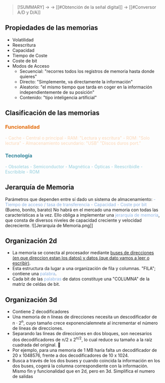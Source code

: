 > [!SUMMARY]
> -> 
> -> [[#Obtención de la señal digital]]
> -> [[#Conversor A/D y D/A]]

## Propiedades de las memorias
- Volatilidad
- Reescritura
- Capacidad
- Tiempo de Coste
- Coste de bit
- Modos de Acceso
	- Secuencial: "recorres todos los registros de memoria hasta donde quieres"
	- Directo: "Simplemente, va directamente la información"
	- Aleatorio: "el mismo tiempo que tarda en coger en la información independientemente de su posición"
	- Contenido: "tipo inteligencia artificial"

## Clasificación de las memorias

### <font color="#e36c09">Funcionalidad</font>
<font color="#fbd5b5">- Cache</font>
<font color="#fbd5b5">- Central o principal</font>
<font color="#fbd5b5">	- RAM: "Lectura y escritura"</font>
<font color="#fbd5b5">	- ROM: "Solo lectura"</font>
<font color="#fbd5b5">- Almacenamiento secundario: "USB" "Discos duros port." </font>

### <font color="#31859b">Tecnología</font>
<font color="#92cddc">- Obsoletas</font>
<font color="#92cddc">- Semiconductor</font>
<font color="#92cddc">- Magnética</font>
<font color="#92cddc">- Ópticas</font>
<font color="#92cddc">	- Reescribidle</font>
<font color="#92cddc">	- Escribible</font>
<font color="#92cddc">	- ROM</font>

## Jerarquía de Memoria
Parámetros que dependen entre sí dado un sistema de almacenamiento:
<font color="#8db3e2">- Tiempo de acceso / tasa de transferencia</font>
<font color="#8db3e2">- Capacidad</font>
<font color="#8db3e2">- Coste por bit</font>
(Bueno, bonito, barato)
No habrá en el mercado una memoria con todas las características a la vez.
Ello obliga a implementar una <font color="#8db3e2">jerarquía de memoria</font>, que consta de diversos niveles de capacidad creciente y velocidad decreciente.
![[Jerarquia de Memoria.png]]

## Organización 2d
- La memoria se conecta al procesador mediante <u>buses de direcciones (en que direccion estan los datos) y datos (que dato vamos a leer o escribir)</u>. 
- Esta estructura da lugar a una organización de fila y columnas. "FILA"; contiene una <font color="#8db3e2">palabra</font>.
- Cada bit de las <font color="#8db3e2">palabras</font> de datos constituye una "COLUMNA" de la matriz de celdas de bit.
## Organización 3d
- Contiene 2 decodificadores
- Una memoria de n líneas de direcciones necesita un descodificador de n · 2<sup>n</sup>, cuyo tamaño crece exponencialemnete al incrementar el número de líneas de direcciones.
- Separando las líneas de direcciones en dos bloques, son necesarios dos decodificadores de n/2 x 2<sup>n/2</sup>, lo cual reduce su tamaño a la raíz cuadrada del original.  
- Por ejemplo, para una memoria de 1 MB haría falta un decodificador de 20 x 1048576, frente a dos decodificadores de 10 x 1024.
- Busca a través de los dos buses y cuando coincida la información en los dos buses, cogerá la columna correspondiente con la información. Mismo fin y funcionalidad que en 2d, pero en 3d. Simplifica el numero de salidas